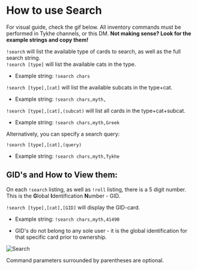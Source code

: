 # How to use Search

For visual guide, check the gif below. All inventory commands must be performed in Tykhe channels, or this DM. **Not making sense? Look for the example strings and copy them!**

`!search` will list the available type of cards to search, as well as the full search string.  
`!search [type]` will list the available cats in the type.  
- Example string: `!search chars`

`!search [type],[cat]` will list the available subcats in the type+cat.  
- Example string: `!search chars,myth,`

`!search [type],[cat],(subcat)` will list all cards in the type+cat+subcat.  
- Example string: `!search chars,myth,Greek`

Alternatively, you can specify a search query:

`!search [type],[cat],(query)`
- Example string: `!search chars,myth,Tykhe`

## GID's and How to View them:

On each `!search` listing, as well as `!roll` listing, there is a 5 digit number. This is the **G**lobal **I**dentification **N**umber - GID.

`!search [type],[cat],[GID]` will display the GID-card.

- Example string: `!search chars,myth,41490`

- GID's do not belong to any sole user - it is the global identification for that specific card prior to ownership.

![Search](https://i.imgur.com/Ubt3Sdm.gif)

Command parameters surrounded by parentheses are optional.